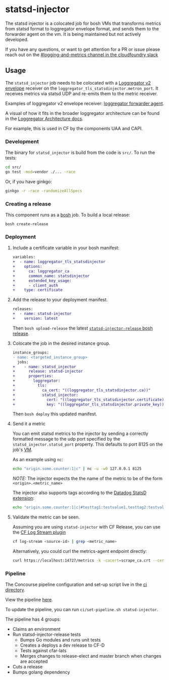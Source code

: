 # statsd-injector
The statsd injector is a colocated job for bosh VMs that transforms metrics
from statsd format to loggregator envelope format, and sends them to the
forwarder agent on the vm. It is being maintained but not actively developed.

If you have any questions, or want to get attention for a PR or issue please reach out on the [#logging-and-metrics channel in the cloudfoundry slack](https://cloudfoundry.slack.com/archives/CUW93AF3M)

## Usage

The `statsd_injector` job needs to be colocated with a [Loggregator v2
envelope][loggregator-api] receiver on the
`loggregator_tls_statsdinjector.metron_port`. It receives metrics via statsd
UDP and re-emits them to the metric receiver.

Examples of loggregator v2 envelope receiver:
[loggregator forwarder agent][forwarder-agent-release].

A visual of how it fits in the broader loggregator architecture can be found
in the [Loggregator Architecture docs](https://docs.cloudfoundry.org/loggregator/architecture.html).

For example, this is used in CF by the components UAA and CAPI.

### Development

The binary for `statsd_injector` is build from the code is `src/`. To run the
tests:

```bash
cd src/
go test -mod=vendor ./... -race
```

Or, if you have ginkgo:

```bash
ginkgo -r -race -randomizeAllSpecs
```

### Creating a release

This component runs as a [bosh](https://bosh.io/) job. To build a local
release:

```
bosh create-release
```

### Deployment

1. Include a certificate variable in your bosh manifest:

    ```diff
    variables:
    +  - name: loggregator_tls_statsdinjector
    +    options:
    +      ca: loggregator_ca
    +      common_name: statsdinjector
    +      extended_key_usage:
    +      - client_auth
    +    type: certificate
    ```

1. Add the release to your deployment manifest.

   ```diff
   releases:
   +  - name: statsd-injector
   +    version: latest
   ```

   Then `bosh upload-release` the latest [`statsd-injector-release` bosh release][bosh-release].

1. Colocate the job in the desired instance group.

    ```diff
    instance_groups:
    - name: <targeted_instance_group>
      jobs:
    +    - name: statsd_injector
    +      release: statsd-injector
    +      properties:
    +        loggregator:
    +          tls:
    +            ca_cert: "((loggregator_tls_statsdinjector.ca))"
    +            statsd_injector:
    +              cert: "((loggregator_tls_statsdinjector.certificate))"
    +              key: "((loggregator_tls_statsdinjector.private_key))"
    ```

   Then `bosh deploy` this updated manifest.

1. Send it a metric

   You can emit statsd metrics to the injector by sending a correctly formatted
   message to the udp port specified by the `statsd_injector.statsd_port` property.
   This defaults to port 8125 on the job's
   [VM](http://operator-workshop.cloudfoundry.org/labs/bosh-ha/).

   As an example using `nc`:

   ```bash
   echo "origin.some.counter:1|c" | nc -u -w0 127.0.0.1 8125
   ```

   *NOTE:* The injector expects the the name of the metric to be of the form `<origin>.<metric_name>`

   The injector also supports tags according to the [Datadog StatsD extension][datadog-statsd]:

   ```bash
   echo "origin.some.counter:1|c|#testtag1:testvalue1,testtag2:testvalue2" | nc -u -w0 127.0.0.1 8125
   ```

1. Validate the metric can be seen.

   Assuming you are using `statsd-injector` with CF Release, you can use the
   [CF Log Stream plugin][cf-log-stream-plugin]

   ```bash
   cf log-stream <source-id> | grep <metric_name>
   ```

   Alternatively, you could curl the metrics-agent endpoint directly:

   ```bash
   curl https://localhost:14727/metrics -k -cacert=scrape_ca.crt --cert scrape.crt --key scrape.key
   ```

### Pipeline

The Concourse pipeline configuration and set-up script live in the
[ci directory](https://github.com/cloudfoundry/statsd-injector-release/tree/develop/ci).

View the pipeline [here](https://concourse.cf-denver.com/teams/loggregator/pipelines/statsd-injector?group=statsd-injector).

To update the pipeline, you can run `ci/set-pipeline.sh statsd-injector`.

The pipeline has 4 groups:
* Claims an environment
* Run statsd-injector-release tests
    * Bumps Go modules and runs unit tests
    * Creates a deploys a dev release to CF-D
    * Tests against cfar-lats
    * Merges changes to release-elect and master branch when changes are
      accepted
* Cuts a release
* Bumps golang dependency

[loggregator-api]:         https://github.com/cloudfoundry/loggregator-api
[grpc]:                    https://github.com/grpc/
[bosh-release]:            http://bosh.io/releases/github.com/cloudfoundry/statsd-injector-release?all=1
[datadog-statsd]:          https://docs.datadoghq.com/developers/dogstatsd/datagram_shell/
[cf-log-stream-plugin]:    https://github.com/cloudfoundry/log-stream-cli
[forwarder-agent-release]: https://github.com/cloudfoundry/loggregator-agent-release
